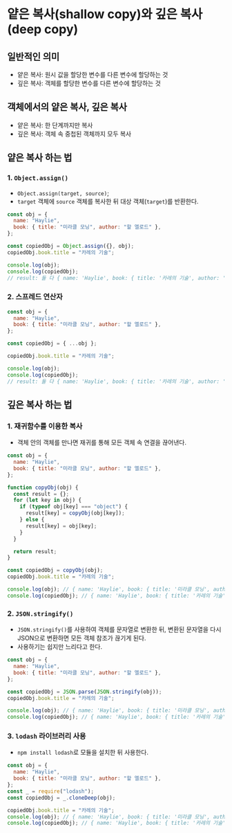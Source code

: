 # 얕은 복사(shallow copy)와 깊은 복사(deep copy)

## 일반적인 의미

- 얕은 복사: 원시 값을 할당한 변수를 다른 변수에 할당하는 것
- 깊은 복사: 객체를 할당한 변수를 다른 변수에 할당하는 것

## 객체에서의 얕은 복사, 깊은 복사

- 얕은 복사: 한 단계까지만 복사
- 깊은 복사: 객체 속 중첩된 객체까지 모두 복사

## 얕은 복사 하는 법

### 1. `Object.assign()`

- `Object.assign(target, source)`;
- `target` 객체에 `source` 객체를 복사한 뒤 대상 객체(`target`)를 반환한다.

```javascript
const obj = {
  name: "Haylie",
  book: { title: "미라클 모닝", author: "할 엘로드" },
};

const copiedObj = Object.assign({}, obj);
copiedObj.book.title = "카레의 기술";

console.log(obj);
console.log(copiedObj);
// result: 둘 다 { name: 'Haylie', book: { title: '카레의 기술', author: '할 엘로드' }};
```

### 2. 스프레드 연산자

```javascript
const obj = {
  name: "Haylie",
  book: { title: "미라클 모닝", author: "할 엘로드" },
};

const copiedObj = { ...obj };

copiedObj.book.title = "카레의 기술";

console.log(obj);
console.log(copiedObj);
// result: 둘 다 { name: 'Haylie', book: { title: '카레의 기술', author: '할 엘로드' }};
```

## 깊은 복사 하는 법

### 1. 재귀함수를 이용한 복사

- 객체 안의 객체를 만나면 재귀를 통해 모든 객체 속 연결을 끊어낸다.

```javascript
const obj = {
  name: "Haylie",
  book: { title: "미라클 모닝", author: "할 엘로드" },
};

function copyObj(obj) {
  const result = {};
  for (let key in obj) {
    if (typeof obj[key] === "object") {
      result[key] = copyObj(obj[key]);
    } else {
      result[key] = obj[key];
    }
  }

  return result;
}

const copiedObj = copyObj(obj);
copiedObj.book.title = "카레의 기술";

console.log(obj); // { name: 'Haylie', book: { title: '미라클 모닝', author: '할 엘로드' }};
console.log(copiedObj); // { name: 'Haylie', book: { title: '카레의 기술', author: '할 엘로드' }};
```

### 2. `JSON.stringify()`

- `JSON.stringify()`를 사용하여 객체를 문자열로 변환한 뒤, 변환된 문자열을 다시 JSON으로 변환하면 모든 객체 참조가 끊기게 된다.
- 사용하기는 쉽지만 느리다고 한다.

```javascript
const obj = {
  name: "Haylie",
  book: { title: "미라클 모닝", author: "할 엘로드" },
};

const copiedObj = JSON.parse(JSON.stringify(obj));
copiedObj.book.title = "카레의 기술";

console.log(obj); // { name: 'Haylie', book: { title: '미라클 모닝', author: '할 엘로드' }};
console.log(copiedObj); // { name: 'Haylie', book: { title: '카레의 기술', author: '할 엘로드' }};
```

### 3. `lodash` 라이브러리 사용

- `npm install lodash`로 모듈을 설치한 뒤 사용한다.

```javascript
const obj = {
  name: "Haylie",
  book: { title: "미라클 모닝", author: "할 엘로드" },
};
const _ = require("lodash");
const copiedObj = _.cloneDeep(obj);

copiedObj.book.title = "카레의 기술";
console.log(obj); // { name: 'Haylie', book: { title: '미라클 모닝', author: '할 엘로드' }};
console.log(copiedObj); // { name: 'Haylie', book: { title: '카레의 기술', author: '할 엘로드' }};
```
